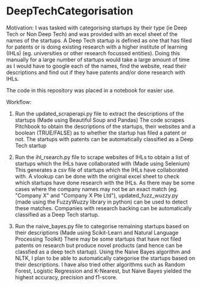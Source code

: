 # DeepTechCategorisation

Motivation: I was tasked with categorising startups by their type (ie Deep Tech or Non Deep Tech) and was provided with an excel sheet of the names of the startups. A Deep Tech startup is defined as one that has filed for patents or is doing existing research with a higher institute of learning (IHLs) (eg. universities or other research focussed entities). Doing this manually for a large number of startups would take a large amount of time as I would have to google each of the names, find the website, read their descriptions and find out if they have patents and/or done research with IHLs.

The code in this repository was placed in a notebook for easier use.

Workflow:

1) Run the updated_scraperapi.py file to extract the descriptions of the startups (Made using Beautiful Soup and Pandas)
The code scrapes Pitchbook to obtain the descriptions of the startups, their websites and a boolean (TRUE/FALSE) as to whether the startup has filed a patent or not. The startups with patents can be automatically classified as a Deep Tech startup

2) Run the ihl_rsearch.py file to scrape websites of IHLs to obtain a list of startups which the IHLs have collaborated with (Made using Selenium)
This generates a csv file of startups which the IHLs have collaborated with. A vlookup can be done with the original excel sheet to check which startups have done research with the IHLs. As there may be some cases where the company names may not be an exact match (eg. "Company X" and "Company X Pte Ltd"), updated_fuzz_wuzzy.py (made using the FuzzyWuzzy library in python) can be used to detect these matches. Companies with research backing can be automatically classified as a Deep Tech startup.

3) Run the naive_bayes.py file to categorise remaining startups based on their descriptions (Made using Scikit-Learn and Natural Language Processing Toolkit)
There may be some startups that have not filed patents on research but produce novel products (and hence can be classfied as a deep tech startup). Using the Naive Bayes algorithm and NLTK, I plan to be able to automatically categorise the startups based on their descriptions. I have also tried other algorithms such as Random Forest, Logistic Regression and K-Nearest, but Naive Bayes yielded the highest accuracy, precision and f1-score.
